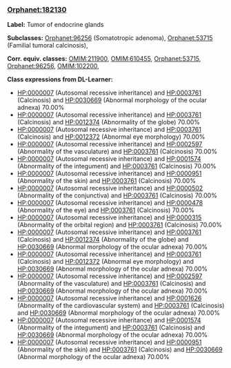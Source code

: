 
### [Orphanet:182130](http://www.orpha.net/ORDO/Orphanet_182130)
**Label:** Tumor of endocrine glands

**Subclasses:** [Orphanet:96256](http://www.orpha.net/ORDO/Orphanet_96256) (Somatotropic adenoma), [Orphanet:53715](http://www.orpha.net/ORDO/Orphanet_53715) (Familial tumoral calcinosis), 

**Corr. equiv. classes:** [OMIM:211900](http://purl.obolibrary.org/obo/OMIM_211900), [OMIM:610455](http://purl.obolibrary.org/obo/OMIM_610455), [Orphanet:53715](http://www.orpha.net/ORDO/Orphanet_53715), [Orphanet:96256](http://www.orpha.net/ORDO/Orphanet_96256), [OMIM:102200](http://purl.obolibrary.org/obo/OMIM_102200), 

**Class expressions from DL-Learner:**

- [HP:0000007](http://purl.obolibrary.org/obo/HP_0000007) (Autosomal recessive inheritance) and [HP:0003761](http://purl.obolibrary.org/obo/HP_0003761) (Calcinosis) and [HP:0030669](http://purl.obolibrary.org/obo/HP_0030669) (Abnormal morphology of the ocular adnexa) 70.00%
- [HP:0000007](http://purl.obolibrary.org/obo/HP_0000007) (Autosomal recessive inheritance) and [HP:0003761](http://purl.obolibrary.org/obo/HP_0003761) (Calcinosis) and [HP:0012374](http://purl.obolibrary.org/obo/HP_0012374) (Abnormality of the globe) 70.00%
- [HP:0000007](http://purl.obolibrary.org/obo/HP_0000007) (Autosomal recessive inheritance) and [HP:0003761](http://purl.obolibrary.org/obo/HP_0003761) (Calcinosis) and [HP:0012372](http://purl.obolibrary.org/obo/HP_0012372) (Abnormal eye morphology) 70.00%
- [HP:0000007](http://purl.obolibrary.org/obo/HP_0000007) (Autosomal recessive inheritance) and [HP:0002597](http://purl.obolibrary.org/obo/HP_0002597) (Abnormality of the vasculature) and [HP:0003761](http://purl.obolibrary.org/obo/HP_0003761) (Calcinosis) 70.00%
- [HP:0000007](http://purl.obolibrary.org/obo/HP_0000007) (Autosomal recessive inheritance) and [HP:0001574](http://purl.obolibrary.org/obo/HP_0001574) (Abnormality of the integument) and [HP:0003761](http://purl.obolibrary.org/obo/HP_0003761) (Calcinosis) 70.00%
- [HP:0000007](http://purl.obolibrary.org/obo/HP_0000007) (Autosomal recessive inheritance) and [HP:0000951](http://purl.obolibrary.org/obo/HP_0000951) (Abnormality of the skin) and [HP:0003761](http://purl.obolibrary.org/obo/HP_0003761) (Calcinosis) 70.00%
- [HP:0000007](http://purl.obolibrary.org/obo/HP_0000007) (Autosomal recessive inheritance) and [HP:0000502](http://purl.obolibrary.org/obo/HP_0000502) (Abnormality of the conjunctiva) and [HP:0003761](http://purl.obolibrary.org/obo/HP_0003761) (Calcinosis) 70.00%
- [HP:0000007](http://purl.obolibrary.org/obo/HP_0000007) (Autosomal recessive inheritance) and [HP:0000478](http://purl.obolibrary.org/obo/HP_0000478) (Abnormality of the eye) and [HP:0003761](http://purl.obolibrary.org/obo/HP_0003761) (Calcinosis) 70.00%
- [HP:0000007](http://purl.obolibrary.org/obo/HP_0000007) (Autosomal recessive inheritance) and [HP:0000315](http://purl.obolibrary.org/obo/HP_0000315) (Abnormality of the orbital region) and [HP:0003761](http://purl.obolibrary.org/obo/HP_0003761) (Calcinosis) 70.00%
- [HP:0000007](http://purl.obolibrary.org/obo/HP_0000007) (Autosomal recessive inheritance) and [HP:0003761](http://purl.obolibrary.org/obo/HP_0003761) (Calcinosis) and [HP:0012374](http://purl.obolibrary.org/obo/HP_0012374) (Abnormality of the globe) and [HP:0030669](http://purl.obolibrary.org/obo/HP_0030669) (Abnormal morphology of the ocular adnexa) 70.00%
- [HP:0000007](http://purl.obolibrary.org/obo/HP_0000007) (Autosomal recessive inheritance) and [HP:0003761](http://purl.obolibrary.org/obo/HP_0003761) (Calcinosis) and [HP:0012372](http://purl.obolibrary.org/obo/HP_0012372) (Abnormal eye morphology) and [HP:0030669](http://purl.obolibrary.org/obo/HP_0030669) (Abnormal morphology of the ocular adnexa) 70.00%
- [HP:0000007](http://purl.obolibrary.org/obo/HP_0000007) (Autosomal recessive inheritance) and [HP:0002597](http://purl.obolibrary.org/obo/HP_0002597) (Abnormality of the vasculature) and [HP:0003761](http://purl.obolibrary.org/obo/HP_0003761) (Calcinosis) and [HP:0030669](http://purl.obolibrary.org/obo/HP_0030669) (Abnormal morphology of the ocular adnexa) 70.00%
- [HP:0000007](http://purl.obolibrary.org/obo/HP_0000007) (Autosomal recessive inheritance) and [HP:0001626](http://purl.obolibrary.org/obo/HP_0001626) (Abnormality of the cardiovascular system) and [HP:0003761](http://purl.obolibrary.org/obo/HP_0003761) (Calcinosis) and [HP:0030669](http://purl.obolibrary.org/obo/HP_0030669) (Abnormal morphology of the ocular adnexa) 70.00%
- [HP:0000007](http://purl.obolibrary.org/obo/HP_0000007) (Autosomal recessive inheritance) and [HP:0001574](http://purl.obolibrary.org/obo/HP_0001574) (Abnormality of the integument) and [HP:0003761](http://purl.obolibrary.org/obo/HP_0003761) (Calcinosis) and [HP:0030669](http://purl.obolibrary.org/obo/HP_0030669) (Abnormal morphology of the ocular adnexa) 70.00%
- [HP:0000007](http://purl.obolibrary.org/obo/HP_0000007) (Autosomal recessive inheritance) and [HP:0000951](http://purl.obolibrary.org/obo/HP_0000951) (Abnormality of the skin) and [HP:0003761](http://purl.obolibrary.org/obo/HP_0003761) (Calcinosis) and [HP:0030669](http://purl.obolibrary.org/obo/HP_0030669) (Abnormal morphology of the ocular adnexa) 70.00%


